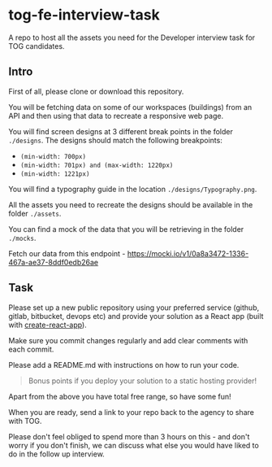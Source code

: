 # tog-fe-interview-task

A repo to host all the assets you need for the Developer interview task for TOG candidates.

## Intro

First of all, please clone or download this repository.

You will be fetching data on some of our workspaces (buildings) from an API and then using that data to recreate a responsive web page.

You will find screen designs at 3 different break points in the folder `./designs`.  The designs should match the following breakpoints:
-  `(min-width: 700px)`
-  `(min-width: 701px) and (max-width: 1220px)`
-  `(min-width: 1221px)`

You will find a typography guide in the location `./designs/Typography.png`.

All the assets you need to recreate the designs should be available in the folder `./assets`.

You can find a mock of the data that you will be retrieving in the folder `./mocks`.

Fetch our data from this endpoint - https://mocki.io/v1/0a8a3472-1336-467a-ae37-8ddf0edb26ae

## Task

Please set up a new public repository using your preferred service (github, gitlab, bitbucket, devops etc) and provide your solution as a React app (built with [create-react-app](https://create-react-app.dev/docs/getting-started/)).

Make sure you commit changes regularly and add clear comments with each commit.

Please add a README.md with instructions on how to run your code.

> Bonus points if you deploy your solution to a static hosting provider!

Apart from the above you have total free range, so have some fun!

When you are ready, send a link to your repo back to the agency to share with TOG.

Please don't feel obliged to spend more than 3 hours on this - and don't worry if you don't finish, we can discuss what else you would have liked to do in the follow up interview.


